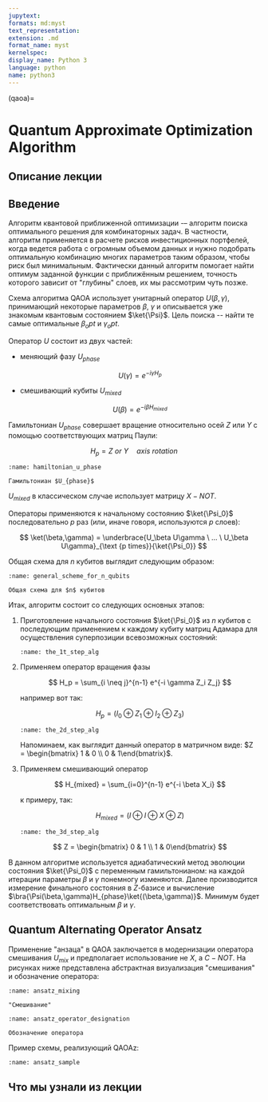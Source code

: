 ```yaml
---
jupytext:
formats: md:myst
text_representation:
extension: .md
format_name: myst
kernelspec:
display_name: Python 3
language: python
name: python3
---
```


(qaoa)=

# Quantum Approximate Optimization Algorithm

## Описание лекции

<!-- todo: написать, если нужно -->

## Введение

Алгоритм квантовой приближенной оптимизации -– алгоритм поиска оптимального решения для комбинаторных задач. В частности, алгоритм применяется в расчете рисков инвестиционных портфелей, когда ведется работа с огромным объемом данных и нужно подобрать оптимальную комбинацию многих параметров таким образом, чтобы риск был минимальным.
Фактически данный алгоритм помогает найти оптимум заданной функции с приближённым решением, точность которого зависит от "глубины" слоев, их мы рассмотрим чуть позже.

Схема алгоритма QAOA использует унитарный оператор $U(\beta,\gamma)$, принимающий некоторые параметров $\beta$, $\gamma$ и описывается уже знакомым квантовым состоянием $\ket{\Psi}$. Цель поиска -- найти те самые оптимальные $\beta_opt$ и $\gamma_opt$.

Оператор $U$ состоит из двух частей:

- меняющий фазу $U_{phase}$

  $$
  U(\gamma) = e^{-i{\gamma}H_p}
  $$

- смешивающий кубиты $U_{mixed}$

  $$
  U(\beta) = e^{-i{\beta}H_{mixed}}
  $$

Гамильтониан $U_{phase}$ совершает вращение относительно осей $Z$ или $Y$ с помощью соответствующих матриц Паули:

$$
H_p = Z \ or \ Y \quad axis \ rotation
$$

```{figure} /_static/qaoalock/hamiltonian_u_phase.png
:name: hamiltonian_u_phase

Гамильтониан $U_{phase}$
```

$U_{mixed}$ в классическом случае использует матрицу $X-NOT$.

Операторы применяются к начальному состоянию $\ket{\Psi_0}$ последовательно $р$ раз (или, иначе говоря, используются $p$ слоев):

$$
\ket(\beta,\gamma) = \underbrace{U_\beta U\gamma \ ... \ U_\beta U\gamma}_{\text {p times}}{\ket{\Psi_0}}
$$

Общая схема для $n$ кубитов выглядит следующим образом:

```{figure} /_static/qaoalock/general_scheme_for_n_qubits.png
:name: general_scheme_for_n_qubits

Общая схема для $n$ кубитов
```

Итак, алгоритм состоит со следующих основных этапов:

1. Приготовление начального состояния $\ket{\Psi_0}$ из $n$ кубитов с последующим применением к каждому кубиту матриц Адамара для осуществления суперпозиции всевозможных состояний:

    ```{figure} /_static/qaoalock/the_1t_step_alg.png
    :name: the_1t_step_alg
    ```

3. Применяем оператор вращения фазы

    $$
    H_p = \sum_{i \neq j}^{n-1} e^{-i \gamma Z_i Z_j}
    $$

    например вот так:

    $$
    H_p = (I_0 \oplus Z_1 \oplus I_2 \oplus Z_3)
    $$

    ```{figure} /_static/qaoalock/the_2d_step_alg.png
    :name: the_2d_step_alg
    ```

    Напоминаем, как выглядит данный оператор в матричном виде: $Z = \begin{bmatrix} 1 & 0 \\ 0 & 1\end{bmatrix}$.

3. Применяем смешивающий оператор

    $$
    H_{mixed} = \sum_{i=0}^{n-1} e^{-i \beta X_i}
    $$

    к примеру, так:

    $$
    H_{mixed} = (I \oplus I \oplus X \oplus Z)
    $$

    ```{figure} /_static/qaoalock/the_3d_step_alg.png
    :name: the_3d_step_alg
    ```

    $$
    Z = \begin{bmatrix} 0 & 1 \\ 1 & 0\end{bmatrix}
    $$

В данном алгоритме используется адиабатический метод эволюции состояния $\ket{\Psi_0}$ с переменным гамильтонианом: на каждой итерации параметры $\beta$ и $\gamma$ понемногу изменяются.
Далее производится измерение финального состояния в $Z$-базисе и вычисление $\bra{\Psi(\beta,\gamma)H_{phase}\ket{(\beta,\gamma)}$. Минимум будет соответствовать оптимальным $\beta$ и $\gamma$.


## Quantum Alternating Operator Ansatz

Применение "анзаца" в QAOA заключается в модернизации оператора смешивания $U_{mix}$ и предполагает использование не $X$, а $C-NOT$. На рисунках ниже представлена абстрактная визуализация "смешивания" и обозначение оператора:

```{figure} /_static/qaoalock/ansatz_mixing.png
:name: ansatz_mixing

"Смешивание"
```

```{figure} /_static/qaoalock/ansatz_operator_designation.png
:name: ansatz_operator_designation

Обозначение оператора
```

Пример схемы, реализующий QAOAz:

```{figure} /_static/qaoalock/ansatz_sample.png
:name: ansatz_sample
```
## Что мы узнали из лекции

<!-- todo: дописать -->
